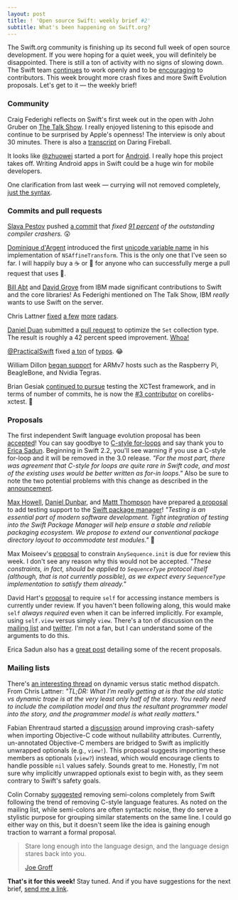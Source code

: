 ```yaml
---
layout: post
title: ! 'Open source Swift: weekly brief #2'
subtitle: What's been happening on Swift.org?
---
```


The Swift.org community is finishing up its second full week of open source development. If you were hoping for a quiet week, you will definitely be disappointed. There is still a ton of activity with no signs of slowing down. The Swift team [continues](https://twitter.com/uint_min/status/675022507527684096) to work openly and to be [encouraging](https://github.com/apple/swift/pull/389#issuecomment-163851653) to contributors. This week brought more crash fixes and more Swift Evolution proposals. Let's get to it &mdash; the weekly brief!

<!--excerpt-->

### Community

Craig Federighi reflects on Swift's first week out in the open with John Gruber on [The Talk Show](http://daringfireball.net/thetalkshow/2015/12/07/ep-139). I really enjoyed listening to this episode and continue to be surprised by Apple's openness! The interview is only about 30 minutes. There is also a [transcript](http://daringfireball.net/thetalkshow/139/federighi-gruber-transcript) on Daring Fireball.

It looks like [@zhuowei](https://github.com/zhuowei) started a port for [Android](https://github.com/SwiftAndroid). I really hope this project takes off. Writing Android apps in Swift could be a huge win for mobile developers.

One clarification from last week &mdash; currying will not removed completely, [just the syntax](https://github.com/apple/swift-evolution/pull/43#issuecomment-163849233).

### Commits and pull requests

[Slava Pestov](https://github.com/slavapestov) pushed [a commit](https://github.com/apple/swift/commit/c258f991f64a431da57fc79b66e879e5062fba3b) that *fixed [91 percent](https://github.com/apple/swift/commit/c258f991f64a431da57fc79b66e879e5062fba3b#commitcomment-14971959) of the outstanding compiler crashers.* 😲

[Dominique d'Argent](https://github.com/nubbel) introduced the first [unicode variable name](https://github.com/apple/swift-corelibs-foundation/pull/93#discussion_r47160608) in his implementation of `NSAffineTransform`. This is the only one that I've seen so far. I will happily buy a ☕️ or 🍺 for anyone who can successfully merge a pull request that uses 💩.

[Bill Abt](https://github.com/apple/swift/pull/413) and [David Grove](https://github.com/apple/swift-corelibs-libdispatch/pull/15) from IBM made significant contributions to Swift and the core libraries! As Federighi mentioned on The Talk Show, IBM *really* wants to use Swift on the server.

Chris Lattner [fixed](http://github.com/apple/swift/commit/a2d9b10b64c3115c2eed7b6baa8f641db9fc246e) [a few](https://github.com/apple/swift/commit/e28c2e2c6e4c7da665090f0acce4c68cbf4ebc15) [more](https://github.com/apple/swift/commit/7b323a8460540bbb9e9234ef3e3fb27f7cb117e3) [radars](https://github.com/apple/swift/commit/0bfacde2420937bfb6e0e1be6567b0e90ee2fb67).

[Daniel Duan](https://github.com/dduan) submitted a [pull request](https://github.com/apple/swift/pull/419) to optimize the `Set` collection type. The result is roughly a 42 percent speed improvement. [Whoa!](https://github.com/apple/swift/pull/419#issuecomment-164109613)

[@PracticalSwift](https://twitter.com/practicalswift) fixed [a ton](https://github.com/apple/swift/pull/561) of [typos](https://github.com/apple/swift/pull/526). 😂

William Dillon [began support](https://github.com/apple/swift/pull/439) for ARMv7 hosts such as the Raspberry Pi, BeagleBone, and Nvidia Tegras.

Brian Gesiak [continued to pursue](https://github.com/apple/swift-corelibs-xctest/pull/14) testing the XCTest framework, and in terms of number of commits, he is now the [#3 contributor](https://github.com/apple/swift-corelibs-xctest/graphs/contributors) on corelibs-xctest. 👏

### Proposals

The first independent Swift language evolution proposal has been [accepted](https://twitter.com/clattner_llvm/status/676472122437271552)! You can say goodbye to [C-style for-loops](https://github.com/apple/swift-evolution/blob/master/proposals/0007-remove-c-style-for-loops.md) and say thank you to [Erica Sadun](https://twitter.com/ericasadun). Beginning in Swift 2.2, you'll see warning if you use a C-style for-loop and it will be removed in the 3.0 release. *"For the most part, there was agreement that C-style for loops are quite rare in Swift code, and most of the existing uses would be better written as for-in loops."* Also be sure to note the two potential problems with this change as described in the [announcement](https://lists.swift.org/pipermail/swift-evolution-announce/2015-December/000001.html).

[Max Howell](https://github.com/mxcl), [Daniel Dunbar](https://github.com/ddunbar), and [Mattt Thompson](https://github.com/mattt) have prepared [a proposal](https://github.com/apple/swift-evolution/pull/51) to add testing support to the [Swift package manager](https://github.com/apple/swift-package-manager)! *"Testing is an essential part of modern software development. Tight integration of testing into the Swift Package Manager will help ensure a stable and reliable packaging ecosystem. We propose to extend our conventional package directory layout to accommodate test modules."* 🎉

Max Moiseev's [proposal](https://github.com/apple/swift-evolution/blob/master/proposals/0014-constrained-AnySequence.md) to constrain `AnySequence.init` is due for review this week. I don't see any reason why this would not be accepted. *"These constraints, in fact, should be applied to `SequenceType` protocol itself (although, that is not currently possible), as we expect every `SequenceType` implementation to satisfy them already."*

David Hart's [proposal](https://github.com/apple/swift-evolution/blob/master/proposals/0009-require-self-for-accessing-instance-members.md) to require `self` for accessing instance members is currently under review. If you haven't been following along, this would make `self` *always required* even when it can be inferred implicitly. For example, using `self.view` versus simply `view`. There's a ton of discussion on the [mailing list]((https://lists.swift.org/pipermail/swift-evolution/Week-of-Mon-20151214/002407.html)) and [twitter](https://twitter.com/ashfurrow/status/676881928168017921). I'm not a fan, but I can understand some of the arguments to do this.

Erica Sadun also has a [great post](http://ericasadun.com/2015/12/16/the-evolution-will-be-televised-current-and-upcoming-proposal-reviews/) detailing some of the recent proposals.

### Mailing lists

There's [an interesting thread](https://lists.swift.org/pipermail/swift-evolution/Week-of-Mon-20151207/001948.html) on dynamic versus static method dispatch. From Chris Lattner: *"TL;DR: What I’m really getting at is that the old static vs dynamic trope is at the very least only half of the story.  You really need to include the compilation model and thus the resultant programmer model into the story, and the programmer model is what really matters."*

Fabian Ehrentraud started a [discussion](https://lists.swift.org/pipermail/swift-evolution/Week-of-Mon-20151207/001054.html) around improving crash-safety when importing Objective-C code without nullability attributes. Currently, un-annotated Objective-C members are bridged to Swift as implicitly unwrapped optionals (e.g., `view!`). This proposal suggests importing these members as optionals (`view?`) instead, which would encourage clients to handle possible `nil` values safely. Sounds great to me. Honestly, I'm not sure why implicitly unwrapped optionals exist to begin with, as they seem contrary to Swift's safety goals.

Colin Cornaby [suggested](https://lists.swift.org/pipermail/swift-evolution/Week-of-Mon-20151214/002324.html) removing semi-colons completely from Swift following the trend of removing C-style language features. As noted on the mailing list, while semi-colons are often syntactic noise, they do serve a stylistic purpose for grouping similar statements on the same line. I could go either way on this, but it doesn't seem like the idea is gaining enough traction to warrant a formal proposal.

<blockquote>
   <p>Stare long enough into the language design, and the language design stares back into you.</p>
   <footer><a href="https://twitter.com/jckarter/status/676939142790569986">Joe Groff</a></footer>
</blockquote>

**That's it for this week!** Stay tuned. And if you have suggestions for the next brief, [send me a link](https://twitter.com/jesse_squires).
